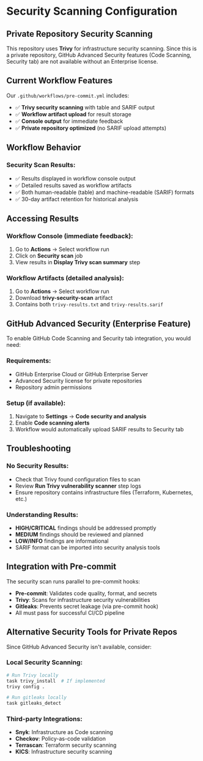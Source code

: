 # Security Scanning Configuration

## Private Repository Security Scanning

This repository uses **Trivy** for infrastructure security scanning. Since this is a private repository, GitHub Advanced Security features (Code Scanning, Security tab) are not available without an Enterprise license.

## Current Workflow Features

Our `.github/workflows/pre-commit.yml` includes:

- ✅ **Trivy security scanning** with table and SARIF output
- ✅ **Workflow artifact upload** for result storage
- ✅ **Console output** for immediate feedback
- ✅ **Private repository optimized** (no SARIF upload attempts)

## Workflow Behavior

### Security Scan Results:
- ✅ Results displayed in workflow console output
- ✅ Detailed results saved as workflow artifacts
- ✅ Both human-readable (table) and machine-readable (SARIF) formats
- ✅ 30-day artifact retention for historical analysis

## Accessing Results

### Workflow Console (immediate feedback):
1. Go to **Actions** → Select workflow run
2. Click on **Security scan** job
3. View results in **Display Trivy scan summary** step

### Workflow Artifacts (detailed analysis):
1. Go to **Actions** → Select workflow run
2. Download **trivy-security-scan** artifact
3. Contains both `trivy-results.txt` and `trivy-results.sarif`

## GitHub Advanced Security (Enterprise Feature)

To enable GitHub Code Scanning and Security tab integration, you would need:

### Requirements:
- GitHub Enterprise Cloud or GitHub Enterprise Server
- Advanced Security license for private repositories
- Repository admin permissions

### Setup (if available):
1. Navigate to **Settings** → **Code security and analysis**
2. Enable **Code scanning alerts**
3. Workflow would automatically upload SARIF results to Security tab

## Troubleshooting

### No Security Results:
- Check that Trivy found configuration files to scan
- Review **Run Trivy vulnerability scanner** step logs
- Ensure repository contains infrastructure files (Terraform, Kubernetes, etc.)

### Understanding Results:
- **HIGH/CRITICAL** findings should be addressed promptly
- **MEDIUM** findings should be reviewed and planned
- **LOW/INFO** findings are informational
- SARIF format can be imported into security analysis tools

## Integration with Pre-commit

The security scan runs parallel to pre-commit hooks:
- **Pre-commit**: Validates code quality, format, and secrets
- **Trivy**: Scans for infrastructure security vulnerabilities
- **Gitleaks**: Prevents secret leakage (via pre-commit hook)
- All must pass for successful CI/CD pipeline

## Alternative Security Tools for Private Repos

Since GitHub Advanced Security isn't available, consider:

### Local Security Scanning:
```bash
# Run Trivy locally
task trivy_install  # If implemented
trivy config .

# Run gitleaks locally
task gitleaks_detect
```

### Third-party Integrations:
- **Snyk**: Infrastructure as Code scanning
- **Checkov**: Policy-as-code validation
- **Terrascan**: Terraform security scanning
- **KICS**: Infrastructure security scanning
